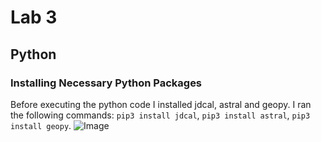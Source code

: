 # Lab 3
## Python 

### Installing Necessary Python Packages
Before executing the python code I installed jdcal, astral and geopy. I ran the following commands: 
`pip3 install jdcal`, 
`pip3 install astral`,
`pip3 install geopy`.
![Image](https://github.com/kyrafish7/EE322/Labs/Images/Lab3download.png)

